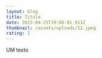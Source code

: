 ```yaml
---
layout: blog
title: Titulo
date: 2023-04-25T19:06:01.911Z
thumbnail: /assets/uploads/12.jpeg
rating: 1
---
```

U﻿M texto